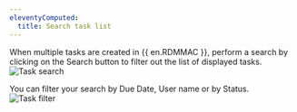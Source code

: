 ```yaml
---
eleventyComputed:
  title: Search task list
---
```

When multiple tasks are created in {{ en.RDMMAC }}, perform a search by clicking on the Search button to filter out the list of displayed tasks.  
![Task search](https://webdevolutions.azureedge.net/docs/en/rdm/mac/clip10356.png)

You can filter your search by Due Date, User name or by Status.  
![Task filter](https://webdevolutions.azureedge.net/docs/en/rdm/mac/clip10022.png)
